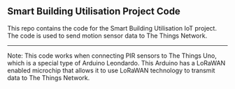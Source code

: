 ## Smart Building Utilisation Project Code

This repo contains the code for the Smart Building Utilisation IoT project. The code is used to send motion sensor data to The Things Network.

---
Note: This code works when connecting PIR sensors to The Things Uno, which is a special type of Arduino Leondardo. This Arduino has a LoRaWAN enabled microchip 
that allows it to use LoRaWAN technology to transmit data to The Things Network.